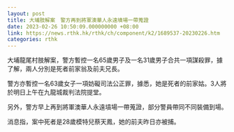 ```yaml
---
layout: post
title: 大埔肢解案　警方再到將軍澳華人永遠墳場一帶蒐證
date: 2023-02-26 10:50:09.000000000 +08:00
link: https://news.rthk.hk/rthk/ch/component/k2/1689537-20230226.htm
categories: rthk
---
```


大埔龍尾村肢解案，警方暫控一名65歲男子及一名31歲男子合共一項謀殺罪，據了解，兩人分別是死者前家翁及前夫兄長。

警方亦暫控一名63歲女子一項妨礙司法公正罪，據悉，她是死者的前家姑。3人將於明日上午在九龍城裁判法院提堂。

另外，警方早上再到將軍澳華人永遠墳場一帶蒐證，部分警員帶同不同裝備到場。

消息指，案中死者是28歲模特兒蔡天鳳，她的前夫昨日亦被捕。
